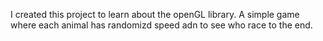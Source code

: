 I created this project to learn about the openGL library.
A simple game where each animal has randomizd speed adn to see who race to the end. 
